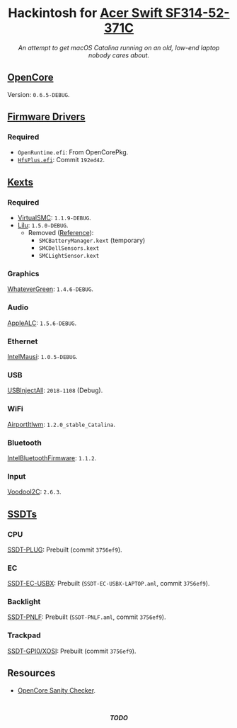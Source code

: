 <!-- markdownlint-disable MD024 MD033 -->

<div align="center">

# Hackintosh for [Acer Swift SF314-52-371C][snlookup]

_An attempt to get macOS Catalina running on an old, low-end laptop nobody cares about._

</div>

## [OpenCore][opencore]

Version: `0.6.5-DEBUG`.

## [Firmware Drivers][firmware-drivers]

### Required

- `OpenRuntime.efi`: From OpenCorePkg.
- [`HfsPlus.efi`][hfsplus]: Commit `192ed42`.

## [Kexts][kexts]

### Required

- [VirtualSMC][virtualsmc]: `1.1.9-DEBUG`.
- [Lilu][lilu]: `1.5.0-DEBUG`.
  - Removed ([Reference][lilu-removed-reference]):
    - `SMCBatteryManager.kext` (temporary)
    - `SMCDellSensors.kext`
    - `SMCLightSensor.kext`

### Graphics

[WhateverGreen][whatevergreen]: `1.4.6-DEBUG`.

### Audio

[AppleALC][applealc]: `1.5.6-DEBUG`.

### Ethernet

[IntelMausi][intelmausi]: `1.0.5-DEBUG`.

### USB

[USBInjectAll][usbinjectall]: `2018-1108` (Debug).

### WiFi

[AirportItlwm][airportitlwm]: `1.2.0_stable_Catalina`.

### Bluetooth

[IntelBluetoothFirmware][intelbluetoothfirmware]: `1.1.2`.

### Input

[VoodooI2C][voodooi2c]: `2.6.3`.

## [SSDTs][ssdts]

### CPU

[SSDT-PLUG][ssdt-plug]: Prebuilt (commit `3756ef9`).

### EC

[SSDT-EC-USBX][ssdt-ec-usbx]: Prebuilt (`SSDT-EC-USBX-LAPTOP.aml`, commit `3756ef9`).

### Backlight

[SSDT-PNLF][ssdt-pnlf]: Prebuilt (`SSDT-PNLF.aml`, commit `3756ef9`).

### Trackpad

[SSDT-GPI0/XOSI][ssdt-gpi0-xosi]: Prebuilt (commit `3756ef9`).

## Resources

- [OpenCore Sanity Checker][opencore-sanity-checker].

<div align="center">

<br/>

**_TODO_**

</div>

<!-- Links -->

[snlookup]: https://snlookup.com/acer-swift-sf314-52-ultra-thin-nx-gplal-003-p110150
[opencore]: https://github.com/acidanthera/OpenCorePkg
[firmware-drivers]: https://dortania.github.io/OpenCore-Install-Guide/ktext.html#firmware-drivers
[hfsplus]: https://github.com/acidanthera/OcBinaryData/blob/master/Drivers/HfsPlus.efi
[kexts]: https://dortania.github.io/OpenCore-Install-Guide/ktext.html#kexts
[virtualsmc]: https://github.com/acidanthera/VirtualSMC
[lilu]: https://github.com/acidanthera/Lilu
[lilu-removed-reference]: https://dortania.github.io/OpenCore-Install-Guide/ktext.html#virtualsmc-plugins
[whatevergreen]: https://github.com/acidanthera/WhateverGreen
[applealc]: https://github.com/acidanthera/AppleALC
[intelmausi]: https://github.com/acidanthera/IntelMausi
[usbinjectall]: https://bitbucket.org/RehabMan/os-x-usb-inject-all
[airportitlwm]: https://github.com/OpenIntelWireless/itlwm
[intelbluetoothfirmware]: https://github.com/OpenIntelWireless/IntelBluetoothFirmware
[voodooi2c]: https://github.com/VoodooI2C/VoodooI2C
[ssdts]: https://dortania.github.io/OpenCore-Install-Guide/ktext.html#ssdts
[ssdt-plug]: https://dortania.github.io/Getting-Started-With-ACPI/Universal/plug.html
[ssdt-ec-usbx]: https://dortania.github.io/Getting-Started-With-ACPI/Universal/ec-fix.html
[ssdt-pnlf]: https://dortania.github.io/Getting-Started-With-ACPI/Laptops/backlight.html
[ssdt-gpi0-xosi]: https://dortania.github.io/Getting-Started-With-ACPI/Laptops/trackpad.html
[opencore-sanity-checker]: https://opencore.slowgeek.com/
